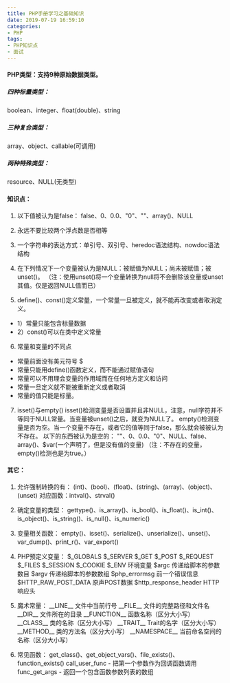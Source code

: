 ```yaml
---
title: PHP手册学习之基础知识
date: 2019-07-19 16:59:10
categories:
- PHP
tags:
- PHP知识点
- 面试
---
```

#### PHP类型：支持9种原始数据类型。
##### 四种标量类型：
 boolean、integer、float(double)、string
##### 三种复合类型：
 array、object、callable(可调用)
##### 两种特殊类型：
 resource、NULL(无类型)

<!--more-->
#### 知识点：
1. 以下值被认为是false：
false、0、0.0、"0"、""、array()、NULL

2. 永远不要比较两个浮点数是否相等

3. 一个字符串的表达方式：单引号、双引号、heredoc语法结构、nowdoc语法结构

4. 在下列情况下一个变量被认为是NULL：被赋值为NULL；尚未被赋值；被unset()。
（注：使用unset()将一个变量转换为null将不会删除该变量或unset其值。仅是返回NULL值而已）

5. define()、const()定义常量，一个常量一旦被定义，就不能再改变或者取消定义。
 * 1）常量只能包含标量数据
 * 2）const()可以在类中定义常量

6. 常量和变量的不同点
 * 常量前面没有美元符号 $
 * 常量只能用define()函数定义，而不能通过赋值语句
 * 常量可以不用理会变量的作用域而在任何地方定义和访问
 * 常量一旦定义就不能被重新定义或者取消
 * 常量的值只能是标量。

7. isset()与empty()
isset()检测变量是否设置并且非NULL，注意，null字符并不等同于NULL常量。当变量被unset()之后，就变为NULL了。
empty()检测变量是否为空。当一个变量不存在，或者它的值等同于false，那么就会被被认为不存在。
以下的东西被认为是空的：
 ""、0、0.0、"0"、NULL、false、array()、$var(一个声明了，但是没有值的变量)
（注：不存在的变量，empty()检测也是为true。）


#### 其它：
1. 允许强制转换的有：
(int)、(bool)、(float)、(string)、(array)、(object)、(unset)
对应函数：intval()、strval()

2. 确定变量的类型：
gettype()、is\_array()、is\_bool()、is\_float()、is\_int()、is\_object()、is\_string()、is\_null()、is\_numeric()

3. 变量相关函数：
empty()、isset()、serialize()、unserialize()、unset()、var\_dump()、print\_r()、var\_export()


4. PHP预定义变量：
$\_GLOBALS
$\_SERVER
$\_GET
$\_POST
$\_REQUEST
$\_FILES
$\_SESSION
$\_COOKIE
$\_ENV 环境变量
$argc 传递给脚本的参数数目
$argv 传递给脚本的参数数组
$php\_errormsg 前一个错误信息
$HTTP\_RAW\_POST\_DATA 原声POST数据
$http\_response\_header HTTP响应头


5. 魔术常量：
\_\_LINE\_\_ 文件中当前行号
\_\_FILE\_\_ 文件的完整路径和文件名
\_\_DIR\_\_ 文件所在的目录
\_\_FUNCTION\_\_ 函数名称（区分大小写）
\_\_CLASS\_\_ 类的名称（区分大小写）
\_\_TRAIT\_\_ Trait的名字（区分大小写）
\_\_METHOD\_\_ 类的方法名（区分大小写）
\_\_NAMESPACE\_\_ 当前命名空间的名称（区分大小写）

6. 常见函数：
get\_class()、get\_object\_vars()、file\_exists()、function\_exists()
call\_user\_func - 把第一个参数作为回调函数调用
func\_get\_args - 返回一个包含函数参数列表的数组
